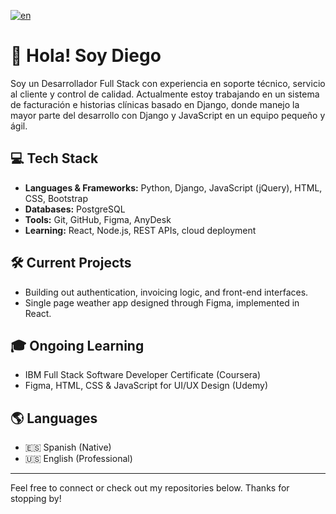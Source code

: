 [![en](https://img.shields.io/badge/lang-en-blue.svg)](https://github.com/GuatilaM/GuatilaM/blob/main/README.md)

# 👋 Hola! Soy Diego

Soy un Desarrollador Full Stack con experiencia en soporte técnico, servicio al cliente y control de calidad. Actualmente estoy trabajando en un sistema de facturación e historias clínicas basado en Django, donde manejo la mayor parte del desarrollo con Django y JavaScript en un equipo pequeño y ágil.

## 💻 Tech Stack
- **Languages & Frameworks:** Python, Django, JavaScript (jQuery), HTML, CSS, Bootstrap
- **Databases:** PostgreSQL
- **Tools:** Git, GitHub, Figma, AnyDesk
- **Learning:** React, Node.js, REST APIs, cloud deployment

## 🛠️ Current Projects
- Building out authentication, invoicing logic, and front-end interfaces.
- Single page weather app designed through Figma, implemented in React.

## 🎓 Ongoing Learning
- IBM Full Stack Software Developer Certificate (Coursera)
- Figma, HTML, CSS & JavaScript for UI/UX Design (Udemy)

## 🌎 Languages
- 🇪🇸 Spanish (Native)
- 🇺🇸 English (Professional)

---

Feel free to connect or check out my repositories below. Thanks for stopping by!
